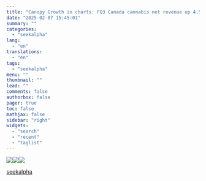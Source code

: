 ```yaml
---
title: "Canopy Growth in charts: FQ3 Canada cannabis net revenue up 4.5% Y/Y, Storz & Bickel +19.3%"
date: "2025-02-07 15:45:01"
summary: ""
categories:
  - "seekalpha"
lang:
  - "en"
translations:
  - "en"
tags:
  - "seekalpha"
menu: ""
thumbnail: ""
lead: ""
comments: false
authorbox: false
pager: true
toc: false
mathjax: false
sidebar: "right"
widgets:
  - "search"
  - "recent"
  - "taglist"
---
```


[![](https://static.seekingalpha.com/uploads/2025/2/7/saupload_Screenshot_2025-02-07_180936_thumb1.png)](https://static.seekingalpha.com/uploads/2025/2/7/saupload_Screenshot_2025-02-07_180936.png)[![](https://static.seekingalpha.com/uploads/2025/2/7/saupload_Screenshot_2025-02-07_181004_thumb1.png)](https://static.seekingalpha.com/uploads/2025/2/7/saupload_Screenshot_2025-02-07_181004.png)[![](https://static.seekingalpha.com/uploads/2025/2/7/saupload_Screenshot_2025-02-07_181044_thumb1.png)](https://static.seekingalpha.com/uploads/2025/2/7/saupload_Screenshot_2025-02-07_181044.png)

[seekalpha](https://seekingalpha.com/news/4405082-canopy-growth-in-charts-fq3-canada-cannabis-net-revenue-up-45-yy-storz-bickel-19)
